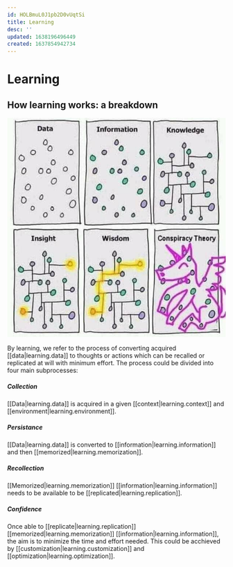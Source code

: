 ```yaml
---
id: HOLBmuL0J1pb2D0vUqtSi
title: Learning
desc: ''
updated: 1638196496449
created: 1637854942734
---
```


# Learning

## How learning works: a breakdown

![](/assets/images/learning.png)

By learning, we refer to the process of converting acquired [[data|learning.data]] to thoughts or actions which can be recalled or replicated at will with minimum effort.
The process could be divided into four main subprocesses:

##### Collection
[[Data|learning.data]] is acquired in a given [[context|learning.context]] and [[environment|learning.environment]].

##### Persistance
[[Data|learning.data]] is converted to [[information|learning.information]] and then [[memorized|learning.memorization]].

##### Recollection
[[Memorized|learning.memorization]] [[information|learning.information]] needs to be available to be [[replicated|learning.replication]].

##### Confidence
Once able to [[replicate|learning.replication]] [[memorized|learning.memorization]] [[information|learning.information]], the aim is to minimize the time and effort needed. This could be acchieved by [[customization|learning.customization]] and [[optimization|learning.optimization]].